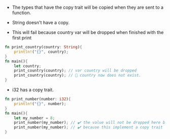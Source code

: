 - The types that have the copy trait will be copied when they are sent to a function.

- String doesn't have a copy.
- This will fail because country var will be dropped when finished with the first print

```rust
fn print_country(country: String){
    println!("{}", country);
}
fn main(){
    let country;
    print_country(country); // var country will be dropped
    print_country(country); // 🛑 country now does not exist.
}
```

- i32 has a copy trait.

```rust
fn print_number(number: i32){
    println!("{}", number);
}
fn main(){
    let my_number = 8;
    print_number(my_number); // ✔️ the value will not be dropped here because a copy of the data will be sent to the function.
    print_number(my_number); // ✔️ because this implement a copy trait the value still exist
}
```
